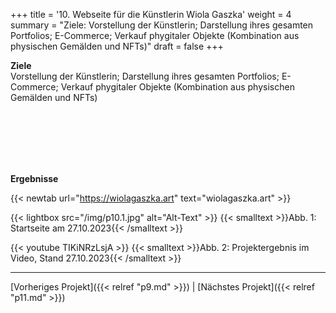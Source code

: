 +++
title = '10. Webseite für die Künstlerin Wiola Gaszka'
weight = 4
summary = "Ziele: Vorstellung der Künstlerin; Darstellung ihres gesamten Portfolios; E-Commerce; Verkauf phygitaler Objekte (Kombination aus physischen Gemälden und NFTs)"
draft = false
+++

**Ziele**  
Vorstellung der Künstlerin; Darstellung ihres gesamten Portfolios; E-Commerce; Verkauf phygitaler Objekte (Kombination aus physischen Gemälden und NFTs)

</br></br>  
</br></br> 

**Ergebnisse**  

{{< newtab url="https://wiolagaszka.art" text="wiolagaszka.art" >}}

{{< lightbox src="/img/p10.1.jpg" alt="Alt-Text" >}}
{{< smalltext >}}Abb. 1: Startseite am 27.10.2023{{< /smalltext >}}


{{< youtube TIKiNRzLsjA >}}
{{< smalltext >}}Abb. 2: Projektergebnis im Video, Stand 27.10.2023{{< /smalltext >}}

---

[Vorheriges Projekt]({{< relref "p9.md" >}}) | [Nächstes Projekt]({{< relref "p11.md" >}})
